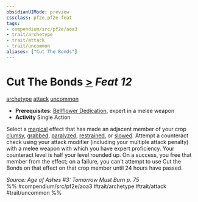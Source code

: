 ```yaml
---
obsidianUIMode: preview
cssclass: pf2e,pf2e-feat
tags:
- compendium/src/pf2e/aoa3
- trait/archetype
- trait/attack
- trait/uncommon
aliases: ["Cut The Bonds"]
---
```

# Cut The Bonds  [>](chapter-9-playing-the-game.md#Actions "Single Action") *Feat 12*  
[archetype](archetype.md "Archetype Feat Trait")  [attack](attack.md "Attack Combat Trait")  [uncommon](uncommon.md "Uncommon Rarity Trait")  

- **Prerequisites**: [Bellflower Dedication](bellflower-dedication-aoa3.md), expert in a melee weapon
- **Activity** Single Action

Select a [magical](magical.md "Magical Item Trait") effect that has made an adjacent member of your crop [clumsy](conditions.md#Clumsy), [grabbed](conditions.md#Grabbed), [paralyzed](conditions.md#Paralyzed), [restrained](conditions.md#Restrained), or [slowed](conditions.md#Slowed). Attempt a counteract check using your attack modifier (including your multiple attack penalty) with a melee weapon with which you have expert proficiency. Your counteract level is half your level rounded up. On a success, you free that member from the effect; on a failure, you can't attempt to use Cut the Bonds on that effect on that crop member until 24 hours have passed.

*Source: Age of Ashes #3: Tomorrow Must Burn p. 75*  
%% #compendium/src/pf2e/aoa3 #trait/archetype #trait/attack #trait/uncommon %%